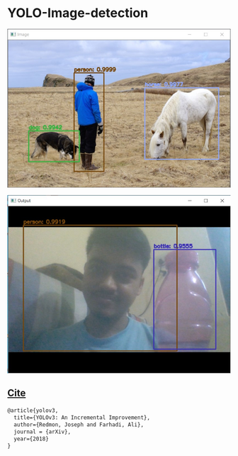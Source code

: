 # YOLO-Image-detection

![Output](https://github.com/imvickykumar999/YOLO-Image-detection/blob/master/YOLO/output%20image.jpg)

![web](https://github.com/imvickykumar999/YOLO-Image-detection/blob/master/weboutput.jpg)

## [Cite](https://youtu.be/MPU2HistivI)
    @article{yolov3,
      title={YOLOv3: An Incremental Improvement},
      author={Redmon, Joseph and Farhadi, Ali},
      journal = {arXiv},
      year={2018}
    }
